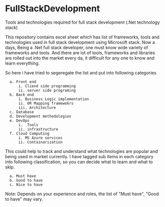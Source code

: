 # FullStackDevelopment
Tools and technologies required for full stack development (.Net technology stack)

This repository contains excel sheet which has list of frameworks, tools and technologies used in full stack development using Microsoft stack.
Now a days, Being a .Net full stack developer, one must know wide variety of frameworks and tools. And there are lot of tools,
frameworks and libraries are rolled out into the market every da, it difficult for any one to know and learn everything. 

So here i have tried to segeregate the list and put into following categories

      a. Front end
          i. Cliend side programming
          ii. server side programing
      b. Back end
          i. Business Logic implementation
          ii. OR Mapping framewokrs
          iii. Architecture
      c. Database
      d. Development methodologies
      e. DevOps 
          i.  Tools 
          ii. infrastructure
      f. Cloud Computing
          i. MS Azure services
          ii. Containarization
      
This could help to track and understand what technologies are popular and being used in market currently. I have tagged sub items in 
each category into following classification, so you can decide what to learn and what to skip.
    
      a. Must have
      b. Good to have
      c. Nice to have
      
Note: Depends on your experience and roles, the list of "Must have", "Good to have" may vary. 
